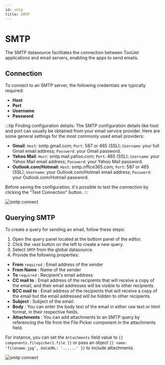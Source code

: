 ```yaml
---
id: smtp
title: SMTP
---
```


# SMTP

The SMTP datasource facilitates the connection between ToolJet applications and email servers, enabling the apps to send emails.

## Connection

To connect to an SMTP server, the following credentials are typically required:

- **Host** 
- **Port** 
- **Username**
- **Password**

:::tip Finding configuration details:
The SMTP configuration details like host and port can usually be obtained from your email service provider. Here are some general settings for the most commonly used email providers:
- **Gmail**: `Host`: smtp.gmail.com; `Port`: 587 or 465 (SSL); `Username`: your full Gmail email address; `Password`: your Gmail password.
- **Yahoo Mail**: `Host`: smtp.mail.yahoo.com; `Port`: 465 (SSL); `Username`: your Yahoo Mail email address; `Password`: your Yahoo Mail password.
- **Outlook.com/Hotmail**: `Host`: smtp.office365.com; `Port`: 587 or 465 (SSL); `Username`: your Outlook.com/Hotmail email address; `Password`: your Outlook.com/Hotmail password.

Before saving the configuration, it's possible to test the connection by clicking the "Test Connection" button.
:::

<div style={{textAlign: 'center'}}>

<img className="screenshot-full" src="/img/datasource-reference/smtp/connect.png" alt="smtp connect" />

</div>

## Querying SMTP

To create a query for sending an email, follow these steps:

1. Open the query panel located at the bottom panel of the editor.
2. Click the `+Add` button on the left to create a new query.
3. Select `SMTP` from the global datasource.
4. Provide the following properties:
 - **From** `required` : Email address of the sender
 - **From Name** : Name of the sender
 - **To** `required` : Recipient's email address
 - **CC mail to** : Email address of the recipients that will receive a copy of the email, and their email addresses will be visible to other recipients.
 - **BCC mail to** : Email address of the recipients that will receive a copy of the email but the email addressed will be hidden to other recipients.
 - **Subject** : Subject of the email.
 - **Body** : You can enter the body text of the email in either raw text or html format, in their respective fields.
 - **Attachments** : You can add attachments to an SMTP query by referencing the file from the File Picker component in the attachments field.

For instance, you can set the `Attachments` field value to `{{ components.filepicker1.file }}` or pass an object `{{ name: 'filename.jpg', dataURL: '......' }}` to include attachments.

<div style={{textAlign: 'center'}}>

<img className="screenshot-full" src="/img/datasource-reference/smtp/querysmtp.png" alt="smtp connect" />

</div>